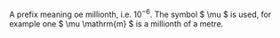 A prefix meaning oe millionth, i.e. $10^{-6}.$ The symbol $ \mu $ is
used, for example one $ \mu \mathrm{m} $ is a millionth of a metre.
